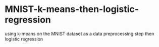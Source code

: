# MNIST-k-means-then-logistic-regression
using k-means on the MNIST dataset as a data preprocessing step then logistic regression

